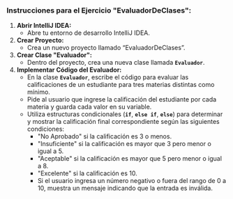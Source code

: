 ### **Instrucciones para el Ejercicio "EvaluadorDeClases":**

1. **Abrir IntelliJ IDEA:**
    - Abre tu entorno de desarrollo IntelliJ IDEA.
2. **Crear Proyecto:**
    - Crea un nuevo proyecto llamado “EvaluadorDeClases”.
3. **Crear Clase "Evaluador":**
    - Dentro del proyecto, crea una nueva clase llamada **`Evaluador`**.
4. **Implementar Código del Evaluador:**
    - En la clase **`Evaluador`**, escribe el código para evaluar las calificaciones de un estudiante para tres materias distintas como mínimo.
    - Pide al usuario que ingrese la calificación del estudiante por cada materia y guarda cada valor en su variable.
    - Utiliza estructuras condicionales (**`if`**, **`else if`**, **`else`**) para determinar y mostrar la calificación final correspondiente según las siguientes condiciones:
        - "No Aprobado" si la calificación es 3 o menos.
        - "Insuficiente" si la calificación es mayor que 3 pero menor o igual a 5.
        - "Aceptable" si la calificación es mayor que 5 pero menor o igual a 8.
        - "Excelente" si la calificación es 10.
        - Si el usuario ingresa un número negativo o fuera del rango de 0 a 10, muestra un mensaje indicando que la entrada es inválida.
